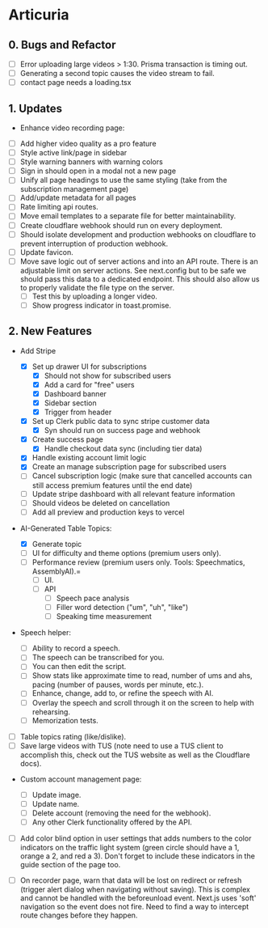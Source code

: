 # Articuria

## 0. Bugs and Refactor

- [ ] Error uploading large videos > 1:30. Prisma transaction is timing out.
- [ ] Generating a second topic causes the video stream to fail.
- [ ] contact page needs a loading.tsx

## 1. Updates

- Enhance video recording page:

- [ ] Add higher video quality as a pro feature
- [ ] Style active link/page in sidebar
- [ ] Style warning banners with warning colors
- [ ] Sign in should open in a modal not a new page
- [ ] Unify all page headings to use the same styling (take from the subscription management page)
- [ ] Add/update metadata for all pages
- [ ] Rate limiting api routes.
- [ ] Move email templates to a separate file for better maintainability.
- [ ] Create cloudflare webhook should run on every deployment.
- [ ] Should isolate development and production webhooks on cloudflare to prevent interruption of production webhook.
- [ ] Update favicon.
- [ ] Move save logic out of server actions and into an API route. There is an adjustable limit on server actions. See next.config but to be safe we should pass this data to a dedicated endpoint. This should also allow us to properly validate the file type on the server.
  - [ ] Test this by uploading a longer video.
  - [ ] Show progress indicator in toast.promise.

## 2. New Features

- Add Stripe

  - [x] Set up drawer UI for subscriptions
    - [x] Should not show for subscribed users
    - [x] Add a card for "free" users
    - [x] Dashboard banner
    - [x] Sidebar section
    - [x] Trigger from header
  - [x] Set up Clerk public data to sync stripe customer data
    - [x] Syn should run on success page and webhook
  - [x] Create success page
    - [x] Handle checkout data sync (including tier data)
  - [x] Handle existing account limit logic
  - [x] Create an manage subscription page for subscribed users
  - [ ] Cancel subscription logic (make sure that cancelled accounts can still access premium features until the end date)
  - [ ] Update stripe dashboard with all relevant feature information
  - [ ] Should videos be deleted on cancellation
  - [ ] Add all preview and production keys to vercel

- AI-Generated Table Topics:

  - [x] Generate topic
  - [ ] UI for difficulty and theme options (premium users only).
  - [ ] Performance review (premium users only. Tools: Speechmatics, AssemblyAI).=
    - [ ] UI.
    - [ ] API
      - [ ] Speech pace analysis
      - [ ] Filler word detection ("um", "uh", "like")
      - [ ] Speaking time measurement

- Speech helper:

  - [ ] Ability to record a speech.
  - [ ] The speech can be transcribed for you.
  - [ ] You can then edit the script.
  - [ ] Show stats like approximate time to read, number of ums and ahs, pacing (number of pauses, words per minute, etc.).
  - [ ] Enhance, change, add to, or refine the speech with AI.
  - [ ] Overlay the speech and scroll through it on the screen to help with rehearsing.
  - [ ] Memorization tests.

- [ ] Table topics rating (like/dislike).
- [ ] Save large videos with TUS (note need to use a TUS client to accomplish this, check out the TUS website as well as the Cloudflare docs).

- Custom account management page:

  - [ ] Update image.
  - [ ] Update name.
  - [ ] Delete account (removing the need for the webhook).
  - [ ] Any other Clerk functionality offered by the API.

- [ ] Add color blind option in user settings that adds numbers to the color indicators on the traffic light system (green circle should have a 1, orange a 2, and red a 3). Don't forget to include these indicators in the guide section of the page too.

- [ ] On recorder page, warn that data will be lost on redirect or refresh (trigger alert dialog when navigating without saving). This is complex and cannot be handled with the beforeunload event. Next.js uses 'soft' navigation so the event does not fire. Need to find a way to intercept route changes before they happen.
